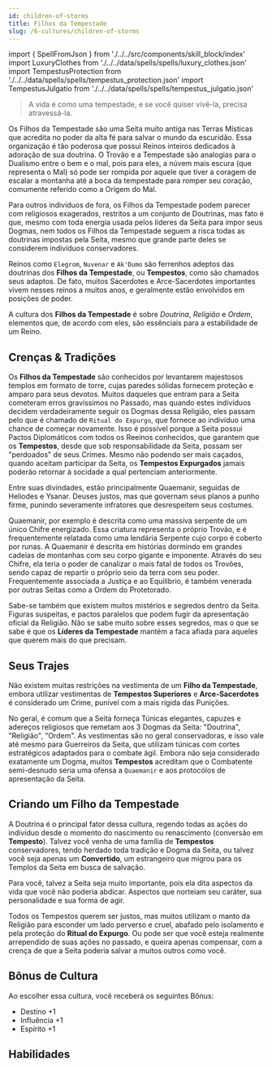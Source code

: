 ```yaml
---
id: children-of-storms
title: Filhos da Tempestade
slug: /6-cultures/children-of-storms
---
```


import { SpellFromJson } from './../../src/components/skill_block/index'
import LuxuryClothes from './../../data/spells/spells/luxury_clothes.json'
import TempestusProtection from './../../data/spells/spells/tempestus_protection.json'
import TempestusJulgatio from './../../data/spells/spells/tempestus_julgatio.json'

> A vida é como uma tempestade, e se você quiser vivê-la, precisa atravessá-la.

Os Filhos da Tempestade são uma Seita muito antiga nas Terras Místicas que acredita no poder da alta fé para salvar o mundo da escuridão.
Essa organização é tão poderosa que possui Reinos inteiros dedicados à adoração de sua doutrina.
O Trovão e a Tempestade são analogias para o Dualismo entre o bem e o mal, pois para eles, a núvem mais escura (que representa o Mal) só pode ser rompida por aquele que tiver a coragem de escalar a montanha até a boca da tempestade para romper seu coração, comumente referido como a Origem do Mal.

Para outros indivíduos de fora, os Filhos da Tempestade podem parecer com religiosos exagerados, restritos a um conjunto de Doutrinas, mas fato é que, mesmo com toda energia usada pelos líderes da Seita para impor seus Dogmas, nem todos os Filhos da Tempestade seguem a risca todas as doutrinas impostas pela Seita, mesmo que grande parte deles se considerem indivíduos conservadores.

Reinos como `Elegrom`, `Nuvenar` e `Ak'Dumo` são ferrenhos adeptos das doutrinas dos **Filhos da Tempestade**, ou **Tempestos**, como são chamados seus adaptos.
De fato, muitos Sacerdotes e Arce-Sacerdotes importantes vivem nesses reinos a muitos anos, e geralmente estão envolvidos em posições de poder.

A cultura dos **Filhos da Tempestade** é sobre *Doutrina*, *Religião* e *Ordem*, elementos que, de acordo com eles, são essênciais para a estabilidade de um Reino.

## Crenças & Tradições

Os **Filhos da Tempestade** são conhecidos por levantarem majestosos templos em formato de torre, cujas paredes sólidas fornecem proteção e amparo para seus devotos.
Muitos daqueles que entram para a Seita cometeram erros gravíssimos no Passado, mas quando estes indivíduos decidem verdadeiramente seguir os Dogmas dessa Religião, eles passam pelo que é chamado de `Ritual do Expurgo`, que fornece ao indivíduo uma chance de começar novamente.
Isso é possível porque a Seita possui Pactos Diplomáticos com todos os Reeinos conhecidos, que garantem que os **Tempestos**, desde que sob responsabilidade da Seita, possam ser "perdoados" de seus Crimes.
Mesmo não podendo ser mais caçados, quando aceitam participar da Seita, os **Tempestos Expurgados** jamais poderão retornar à socidade a qual pertenciam anteriormente.

Entre suas divindades, estão principalmente Quaemanir, seguidas de Heliodes e Ysanar. Deuses justos, mas que governam seus planos a punho firme, punindo severamente infratores que desrespeitem seus costumes.

Quaemanir, por exemplo é descrita como uma massiva serpente de um único Chifre energizado. Essa criatura representa o próprio Trovão, e é frequentemente relatada como uma lendária Serpente cujo corpo é coberto por runas. A Quaemanir é descrita em histórias dormindo em grandes cadeias de montanhas com seu corpo gigante e imponente.
Através do seu Chifre, ela teria o poder de canalizar o mais fatal de todos os Trovões, sendo capaz de repartir o próprio seio da terra com seu poder.
Frequentemente associada a Justiça e ao Equilíbrio, é também venerada por outras Seitas como a Ordem do Protetorado.

Sabe-se também que existem muitos mistérios e segredos dentro da Seita. Figuras suspeitas, e pactos paralelos que podem fugir da apresentação oficial da Religião.
Não se sabe muito sobre esses segredos, mas o que se sabe é que os **Líderes da Tempestade** mantém a faca afiada para aqueles que querem mais do que precisam.

## Seus Trajes

Não existem muitas restrições na vestimenta de um **Filho da Tempestade**, embora utilizar vestimentas de **Tempestos Superiores** e **Arce-Sacerdotes** é considerado um Crime, punível com a mais rígida das Punições.

No geral, é comum que a Seita forneça Túnicas elegantes, capuzes e adereços religiosos que remetam aos 3 Dogmas da Seita: "Doutrina", "Religião", "Ordem".
As vestimentas são no geral conservadoras, e isso vale até mesmo para Guerreiros da Seita, que utilizam túnicas com cortes estratégicos adaptados para o combate ágil.
Embora não seja considerado exatamente um Dogma, muitos **Tempestos** acreditam que o Combatente semi-desnudo seria uma ofensa a `Quaemanir` e aos protocólos de apresentação da Seita.

## Criando um Filho da Tempestade

A Doutrina é o principal fator dessa cultura, regendo todas as ações do indivíduo desde o momento do nascimento ou renascimento (conversão em **Tempesto**).
Talvez você venha de uma família de **Tempestos** conservadores, tendo herdado toda tradição e Dogma da Seita, ou talvez você seja apenas um **Convertido**, um estrangeiro que migrou para os Templos da Seita em busca de salvação.

Para você, talvez a Seita seja muito importante, pois ela dita aspectos da vida que você não poderia abdicar. Aspectos que norteiam seu caráter, sua personalidade e sua forma de agir.

Todos os Tempestos querem ser justos, mas muitos utilizam o manto da Religião para esconder um lado perverso e cruel, abafado pelo isolamento e pela proteção do **Ritual do Expurgo**. Ou pode ser que você esteja realmente arrependido de suas ações no passado, e queira apenas compensar, com a crença de que a Seita poderia salvar a muitos outros como você.

## Bônus de Cultura

Ao escolher essa cultura, você receberá os seguintes Bônus:

- Destino +1
- Influência +1
- Espírito +1

## Habilidades

<SpellFromJson spellData={LuxuryClothes} />
<SpellFromJson spellData={TempestusProtection} />
<SpellFromJson spellData={TempestusJulgatio} />
